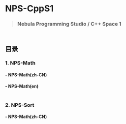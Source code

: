 # **NPS**-CppS1
> ### Nebula Programming Studio / C++ Space 1<br>
## <br>目录
### 1. NPS-Math
####   - NPS-Math(zh-CN)
####   - NPS-Math(en)    
### <br>2. NPS-Sort
####   - NPS-Math(zh-CN)
